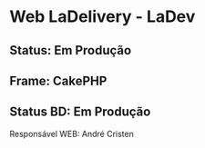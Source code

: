 # Web LaDelivery - LaDev 
## Status: Em Produção
## Frame: CakePHP
## Status BD: Em Produção
Responsável WEB: André Cristen
